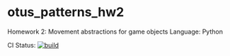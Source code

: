 # otus_patterns_hw2
Homework 2: Movement abstractions for game objects
Language: Python

CI Status: [![build](https://github.com/mihsamusev/otus_patterns_hw2/actions/workflows/build.yaml/badge.svg)](https://github.com/mihsamusev/otus_patterns_hw2/actions/workflows/build.yaml)
